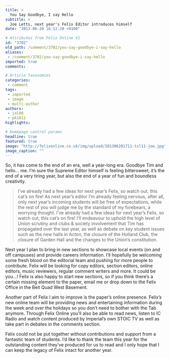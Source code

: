 ```yaml
---
title: >
  You Say Goodbye, I say Hello
subtitle: >
  Joe Letts, next year's Felix Editor introduces himself
date: "2013-06-20 16:12:20 +0100"

# Attributes from Felix Online V1
id: "3702"
old_path: /comment/3702/you-say-goodbye-i-say-hello
aliases:
 - /comment/3702/you-say-goodbye-i-say-hello
imported: true
comments:

# Article Taxonomies
categories:
 - comment
tags:
 - imported
 - image
 - multi-author
authors:
 - jal08
 - pk1811
highlights:

# Homepage control params
headline: true
featured: true
image: "http://felixonline.co.uk/img/upload/201306201711-txl11-joe.jpg"
image_caption: ""
---
```


So, it has come to the end of an era, well a year-long era. Goodbye Tim and hello… me. I’m sure the Supreme Editor himself is feeling bittersweet; it’s the end of a very tiring year, but also the end of a year of fun and boundless creativity.
> I’ve already had a few ideas for next year’s Felix, so watch out, this cat’s on fire!
As next year’s editor I’m already feeling nervous, after all, only next year’s incoming students will be free of expectations, while the rest of you will judge me by the standard of my forebears, a worrying thought. I’ve already had a few ideas for next year’s Felix, so watch out, this cat’s on fire! I’ll endeavour to uphold the high level of Union scrutiny and clubs & society involvement that Tim has propagated over the last year, as well as debate on key student issues such as the new halls in Acton, the closure of the Holland Club, the closure of Garden Hall and the changes to the Union’s constitution.

Next year I plan to bring in new sections to showcase local events (on and off campuses) and provide careers information. I’ll hopefully be welcoming some fresh blood on the editorial team and pushing for more people to contribute. Felix will be looking for copy editors, section editors, online editors, music reviewers, regular comment writers and more. It could be you…! Felix is also happy to start new sections, so if you think there’s a certain missing element to the paper, email me or drop down to the Felix Office in the Beit Quad West Basement.

Another part of Felix I aim to improve is the paper’s online presence. Felix’s new online team will be providing news and entertaining information during the week and over the holidays so you don’t need to bother with the Tab anymore. Through Felix Online you’ll also be able to read news, listen to IC Radio and watch content produced by Imperial’s own STOIC TV as well as take part in debates in the comments section.

Felix could not be put together without contributions and support from a fantastic team of students. I’d like to thank the team this year for the outstanding content they’ve produced for us to read and I only hope that I can keep the legacy of Felix intact for another year.
